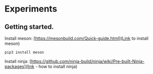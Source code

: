 # Experiments

## Getting started.

Install meson: [https://mesonbuild.com/Quick-guide.html](Link to install meson)
```
pip3 install meson
```

Install ninja: [https://github.com/ninja-build/ninja/wiki/Pre-built-Ninja-packages](link - how to install ninja)
